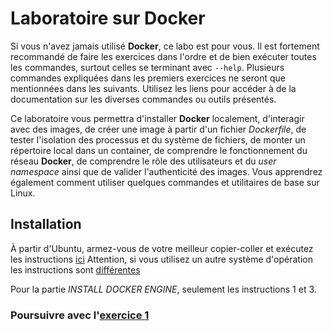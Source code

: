 # Laboratoire sur Docker
Si vous n'avez jamais utilisé **Docker**, ce labo est pour vous. Il est fortement recommandé de faire les exercices dans l'ordre et de bien exécuter toutes les commandes, surtout celles se terminant avec `--help`. Plusieurs commandes expliquées dans les premiers exercices ne seront que mentionnées dans les suivants. Utilisez les liens pour accéder à de la documentation sur les diverses commandes ou outils présentés.

Ce laboratoire vous permettra d'installer **Docker** localement, d'interagir avec des images, de créer une image à partir d'un fichier _Dockerfile_, de tester l'isolation des processus et du système de fichiers, de monter un répertoire local dans un container, de comprendre le fonctionnement du réseau **Docker**, de comprendre le rôle des utilisateurs et du _user namespace_ ainsi que de valider l'authenticité des images. Vous apprendrez également comment utiliser quelques commandes et utilitaires de base sur Linux.

## Installation
À partir d'Ubuntu, armez-vous de votre meilleur copier-coller et exécutez les instructions [ici][0]
Attention, si vous utilisez un autre système d'opération les instructions sont [différentes][1]

Pour la partie _INSTALL DOCKER ENGINE_, seulement les instructions 1 et 3.



### Poursuivre avec l'[exercice 1][2]


[0]: https://docs.docker.com/engine/install/ubuntu/
[1]: https://docs.docker.com/engine/install/
[2]: ./laboDocker0.html
